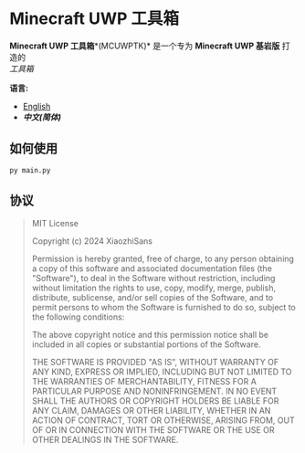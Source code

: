 # Minecraft UWP 工具箱
**Minecraft UWP 工具箱***(MCUWPTK)* 是一个专为 **Minecraft UWP 基岩版** 打造的  
*工具箱*
  
**语言:**
- [English](READEME.MD)
- ***中文(简体)***
  
## 如何使用
`py main.py`  
  
## 协议
>
> MIT License
>
> Copyright (c) 2024 XiaozhiSans
>
> Permission is hereby granted, free of charge, to any person obtaining a copy
> of this software and associated documentation files (the "Software"), to deal
> in the Software without restriction, including without limitation the rights
> to use, copy, modify, merge, publish, distribute, sublicense, and/or sell
> copies of the Software, and to permit persons to whom the Software is
> furnished to do so, subject to the following conditions:
>
> The above copyright notice and this permission notice shall be included in all
> copies or substantial portions of the Software.
>
> THE SOFTWARE IS PROVIDED "AS IS", WITHOUT WARRANTY OF ANY KIND, EXPRESS OR
> IMPLIED, INCLUDING BUT NOT LIMITED TO THE WARRANTIES OF MERCHANTABILITY,
> FITNESS FOR A PARTICULAR PURPOSE AND NONINFRINGEMENT. IN NO EVENT SHALL THE
> AUTHORS OR COPYRIGHT HOLDERS BE LIABLE FOR ANY CLAIM, DAMAGES OR OTHER
> LIABILITY, WHETHER IN AN ACTION OF CONTRACT, TORT OR OTHERWISE, ARISING FROM,
> OUT OF OR IN CONNECTION WITH THE SOFTWARE OR THE USE OR OTHER DEALINGS IN THE
> SOFTWARE.
>